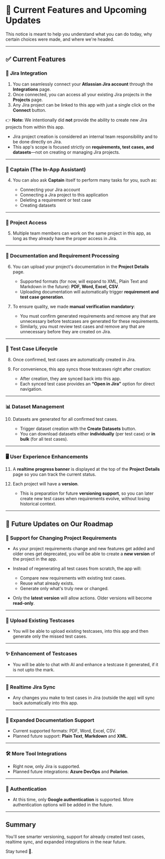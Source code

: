 # 📢 Current Features and Upcoming Updates

This notice is meant to help you understand what you can do today, why certain choices were made, and where we're headed.

---

## ✅ Current Features

### 🔗 Jira Integration
1. You can seamlessly connect your **Atlassian Jira account** through the **Integrations** page.  
2. Once connected, you can access all your existing Jira projects in the **Projects** page.  
3. Any Jira project can be linked to this app with just a single click on the **Connect** button.

👉 **Note:** We intentionally did **not** provide the ability to create new Jira projects from within this app.

- Jira project creation is considered an internal team responsibility and to be done directly on Jira.
- This app's scope is focused strictly on **requirements, test cases, and datasets**—not on creating or managing Jira projects.

---

### 🤖 Captain (The In-App Assistant)

4. You can also ask **Captain** itself to perform many tasks for you, such as:  

    - Connecting your Jira account  
    - Connecting a Jira project to this application  
    - Deleting a requirement or test case  
    - Creating datasets

---

### 👥 Project Access
5. Multiple team members can work on the same project in this app, as long as they already have the proper access in Jira.  

---

### 📄 Documentation and Requirement Processing
6. You can upload your project's documentation in the **Project Details** page.  
    - Supported formats (for now, will expand to XML, Plain Text and Markdown in the future): **PDF, Word, Excel, CSV**.  
    - Uploading documentation will automatically trigger **requirement and test case generation**.

7. To ensure quality, we made **manual verification mandatory**:

    - You must confirm generated requirements and remove any that are unnecessary before testcases are generated for these requirements.  
    - Similarly, you must review test cases and remove any that are unnecessary before they are created on Jira.  

---

### 🧪 Test Case Lifecycle
8. Once confirmed, test cases are automatically created in Jira.

9. For convenience, this app syncs those testcases right after creation:

    - After creation, they are synced back into this app.  
    - Each synced test case provides an **“Open in Jira”** option for direct navigation.  

---

### 📊 Dataset Management
10. Datasets are generated for all confirmed test cases.

    - Trigger dataset creation with the **Create Datasets** button.  
    - You can download datasets either **individually** (per test case) or **in bulk** (for all test cases).  

---

### 🖥️ User Experience Enhancements
11. A **realtime progress banner** is displayed at the top of the **Project Details** page so you can track the current status.

12. Each project will have a **version**.

    - This is preparation for future **versioning support**, so you can later create new test cases when requirements evolve, without losing historical context.

---

## 🚀 Future Updates on Our Roadmap

### 📌 Support for Changing Project Requirements
- As your project requirements change and new features get added and older ones get deprecated, you will be able to create a **new version** of the project in the app.

- Instead of regenerating all test cases from scratch, the app will:

    - Compare new requirements with existing test cases.  
    - Reuse what already exists.  
    - Generate only what's truly new or changed.

- Only the **latest version** will allow actions. Older versions will become **read-only**.  

---

### 🔀 Upload Existing Testcases
- You will be able to upload existing testcases, into this app and then generate only the missed test cases.

---

### ✨ Enhancement of Testcases
- You will be able to chat with AI and enhance a testcase it generated, if it is not upto the mark.

---

### 🔄 Realtime Jira Sync
- Any changes you make to test cases in Jira (outside the app) will sync back automatically into this app.

---

### 📂 Expanded Documentation Support
- Current supported formats: PDF, Word, Excel, CSV.
- Planned future support: **Plain Text**, **Markdown** and **XML**.  

---

### 🛠️ More Tool Integrations
- Right now, only Jira is supported.  
- Planned future integrations: **Azure DevOps** and **Polarion**.  

---

### 🔐 Authentication
- At this time, only **Google authentication** is supported. More authentication options will be added in the future.  

---

## Summary 
You'll see smarter versioning, support for already created test cases, realtime sync, and expanded integrations in the near future.

Stay tuned 🚀.